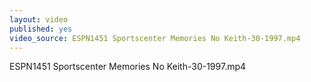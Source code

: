 ```yaml
---
layout: video
published: yes
video_source: ESPN1451 Sportscenter Memories No Keith-30-1997.mp4
---
```

ESPN1451 Sportscenter Memories No Keith-30-1997.mp4
